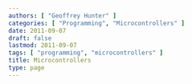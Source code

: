 ```yaml
---
authors: [ "Geoffrey Hunter" ]
categories: [ "Programming", "Microcontrollers" ]
date: 2011-09-07
draft: false
lastmod: 2011-09-07
tags: [ "programming", "microcontrollers" ]
title: Microcontrollers
type: page
---
```

